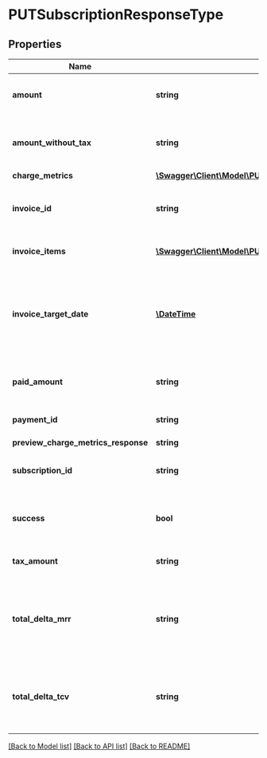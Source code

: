 # PUTSubscriptionResponseType

## Properties
Name | Type | Description | Notes
------------ | ------------- | ------------- | -------------
**amount** | **string** | Invoice amount. Preview mode only. | [optional] 
**amount_without_tax** | **string** | Invoice amount minus tax. Preview mode only. | [optional] 
**charge_metrics** | [**\Swagger\Client\Model\PUTSubscriptionResponseTypeChargeMetrics**](PUTSubscriptionResponseTypeChargeMetrics.md) |  | [optional] 
**invoice_id** | **string** | Invoice ID, if an invoice is generated during the update. | [optional] 
**invoice_items** | [**\Swagger\Client\Model\PUTSubscriptionPreviewInvoiceItemsType[]**](PUTSubscriptionPreviewInvoiceItemsType.md) | Container for invoice items. | [optional] 
**invoice_target_date** | [**\DateTime**](Date.md) | Date through which charges are calculated on the invoice, as yyyy-mm-dd. Preview mode only. | [optional] 
**paid_amount** | **string** | Payment amount, if a payment is collected | [optional] 
**payment_id** | **string** | Payment ID, if a payment is collected. | [optional] 
**preview_charge_metrics_response** | **string** |  | [optional] 
**subscription_id** | **string** | The ID of the resulting new subscription. | [optional] 
**success** | **bool** | Returns &#x60;true&#x60; if the request was processed successfully. | [optional] 
**tax_amount** | **string** | Tax amount on the invoice. | [optional] 
**total_delta_mrr** | **string** | Change in the subscription monthly recurring revenue as a result of the update. | [optional] 
**total_delta_tcv** | **string** | Change in the total contracted value of the subscription as a result of the update. | [optional] 

[[Back to Model list]](../README.md#documentation-for-models) [[Back to API list]](../README.md#documentation-for-api-endpoints) [[Back to README]](../README.md)


